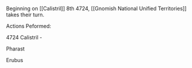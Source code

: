 Beginning on [[Calistril]]  8th 4724, [[Gnomish National Unified Territories]] takes their turn.

Actions Peformed:

4724
Calistril - 




Pharast




Erubus




